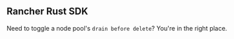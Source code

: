 Rancher Rust SDK
---

Need to toggle a node pool's `drain before delete`? You're in the right place.